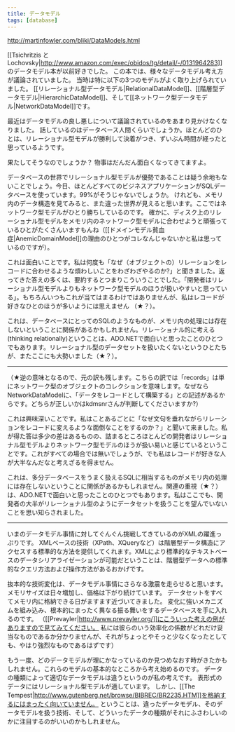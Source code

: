 ```yaml
---
title: データモデル
tags: [database]
---
```


http://martinfowler.com/bliki/DataModels.html

[[Tsichritzis と Lochovsky|http://www.amazon.com/exec/obidos/tg/detail/-/0131964283]] のデータモデル本が以前好きでした。
この本では、様々なデータモデル考え方が議論されていました。
当時は特に以下の3つのモデルがよく取り上げられていました。
[[リレーショナル型データモデル|RelationalDataModel]]、[[階層型データモデル|HierarchicDataModel]]、そして[[ネットワーク型データモデル|NetworkDataModel]]です。

最近はデータモデルの良し悪しについて議論されているのをあまり見かけなくなりました。
話しているのはデータベース人間くらいでしょうか。ほとんどのひとは、リレーショナル型モデルが勝利して決着がつき、ずいぶん時間が経ったと思っているようです。

果たしてそうなのでしょうか？ 物事はだんだん面白くなってきてますよ。

データベースの世界でリレーショナル型モデルが優勢であることは疑う余地もないことでしょう。今日、ほとんどすべてのビジネスアプリケーションがSQLデータベースを使っています。99%がそうじゃないでしょうか。
けれども、メモリ内のデータ構造を見てみると、また違った世界が見えると思います。ここではネットワーク型モデルがひとり勝ちしているのです。
確かに、ディスク上のリレーショナル型モデルをメモリ内のネットワーク型モデルに合わせようと頑張っているひとがたくさんいますもんね（[[ドメインモデル貧血症|AnemicDomainModel]]の理由のひとつがコレなんじゃないかと私は思っているのですが）。

これは面白いことです。私は何度も「なぜ（オブジェクトの）リレーションをレコードに合わせるような煩わしいことをわざわざやるのか?」と聞きました。返ってきた答えの多くは、要約するとつまりこういうことでした。「開発者はリレーショナル型モデルよりもネットワーク型モデルのほうが扱いやすいと思っている」。もちろんいつもこれが当てはまるわけではありませんが、私はレコードが好きなひとのほうが多いようには思えません
（★？）。

これは、データベースにとってのSQLのようなものが、メモリ内の処理には存在しないということに関係があるかもしれません。リレーショナル的に考える(thinking relationally)ということは、ADO.NETで面白いと思ったことのひとつでもあります。リレーショナル型のデータセットを扱いたくないというひとたちが、またここにも大勢いました（★？）。

----
（★逆の意味となるので、元の訳も残します。こちらの訳では「records」は単にネットワーク型のオブジェクトのコレクションを意味します。なぜならNetworkDataModelに、「データをレコードとして構築する」との記述があるからです。どちらが正しいかはkdmsnrさんが判断してくださいますか?）

これは興味深いことです。私はことあるごとに「なぜ文句を垂れながらリレーションをレコードに変えるような面倒なことをするのか？」と聞いて来ました。私が得た答は多少の差はあるものの、詰まるところほとんどの開発者はリレーショナル型モデルよりネットワーク型モデルのほうが扱い易いと感じているということです。これがすべての場合では無いでしょうが、でも私はレコードが好きな人が大半なんだなと考えざるを得ません。

これは、多分データベースをうまく扱えるSQLに相当するものがメモリ内の処理には存在しないということに関係があるかもしれません。関連の重視（★？）は、ADO.NETで面白いと思ったことのひとつでもあります。私はここでも、開発者の大半がリレーショナル型のようにデータセットを扱うことを望んでいないことを思い知らされました。

----

いまのデータモデル事情に対してぐんぐん挑戦してきているのがXMLの躍進っぷりです。
XMLベースの技術（XPath、XQueryなど）は階層型データ構造にアクセスする標準的な方法を提供してくれます。XMLにより標準的なテキストベースのデータシリアライゼーションが可能だということは、階層型データへの標準的なクエリ方法および操作方法があるおかげです。

抜本的な技術変化は、データモデル事情にさらなる激震を走らせると思います。
メモリサイズは日々増加し、価格は下がり続けています。
データセットをすべてメモリ内に格納できる日がますます近づいてきました。
変化に強いメカニズムを組み込み、根本的にまったく異なる振る舞いをするデータベースを手に入れるのです。
（[[Prevayler|http://www.prevayler.org/]]にこういった考えの例がありますので見てみてください。
私には彼らのいう効率化の係数がどれだけ妥当なものであるか分かりませんが、それがちょっとやそっと少なくなったとしても、やはり強烈なものであるはずです）

もう一度、どのデータモデルが理にかなっているのか見つめなおす時がきたかもしれません。これらのモデルの基本的なところから考え始めるのです。
データの種類によって適切なデータモデルは違うというのが私の考えです。
表形式のデータにはリレーショナル型モデルが適しています。
しかし、[[The Tempest|http://www.gutenberg.net/browse/BIBREC/BR2235.HTM]]を格納するにはまったく向いていません。
ということは、違ったデータモデル、そのデータモデルを扱う技術、そして、どういったデータの種類がそれにふさわしいのかに注目するのがいいのかもしれません。
